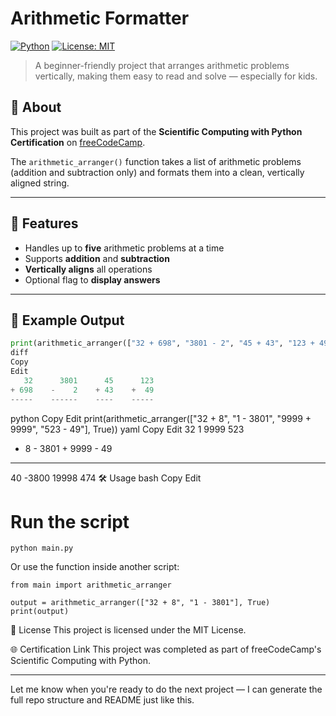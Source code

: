 # Arithmetic Formatter

[![Python](https://img.shields.io/badge/python-3.8%2B-blue.svg?style=for-the-badge&logo=python)](https://www.python.org/)
[![License: MIT](https://img.shields.io/badge/License-MIT-yellow.svg?style=for-the-badge)](LICENSE)

> A beginner-friendly project that arranges arithmetic problems vertically, making them easy to read and solve — especially for kids.

## 📌 About

This project was built as part of the **Scientific Computing with Python Certification** on [freeCodeCamp](https://www.freecodecamp.org/learn/scientific-computing-with-python/python-project-arithmetic-formatter).

The `arithmetic_arranger()` function takes a list of arithmetic problems (addition and subtraction only) and formats them into a clean, vertically aligned string.

---

## 🚀 Features

- Handles up to **five** arithmetic problems at a time
- Supports **addition** and **subtraction**
- **Vertically aligns** all operations
- Optional flag to **display answers**

---

## 🧠 Example Output

```python
print(arithmetic_arranger(["32 + 698", "3801 - 2", "45 + 43", "123 + 49"]))
diff
Copy
Edit
   32      3801      45      123
+ 698    -    2    + 43    +  49
-----    ------    ----    -----
```
python
Copy
Edit
print(arithmetic_arranger(["32 + 8", "1 - 3801", "9999 + 9999", "523 - 49"], True))
yaml
Copy
Edit
  32         1      9999      523
+  8    - 3801    + 9999    -  49
----    ------    ------    ----
  40     -3800     19998      474
🛠 Usage
bash
Copy
Edit
# Run the script
```
python main.py
```
Or use the function inside another script:
```
from main import arithmetic_arranger
```
```
output = arithmetic_arranger(["32 + 8", "1 - 3801"], True)
print(output)
```
📄 License
This project is licensed under the MIT License.

🌐 Certification Link
This project was completed as part of freeCodeCamp's Scientific Computing with Python.

---

Let me know when you're ready to do the next project — I can generate the full repo structure and README just like this.
